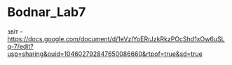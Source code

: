 # Bodnar_Lab7
звіт - https://docs.google.com/document/d/1eVzIYoERrJzkRkzPOcShd1xOw6uSLq-7/edit?usp=sharing&ouid=104602792847650086660&rtpof=true&sd=true
